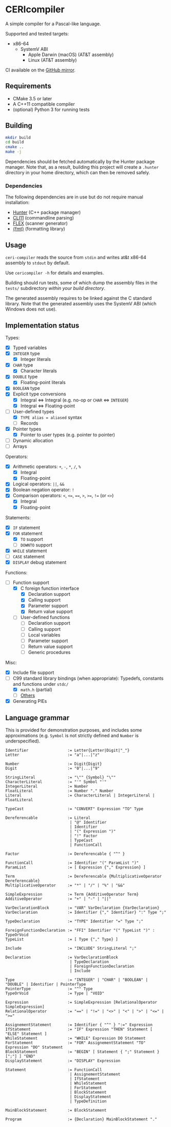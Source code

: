 # CERIcompiler

A simple compiler for a Pascal-like language.

Supported and tested targets:
- x86-64
    - SystemV ABI
        - Apple Darwin (macOS) (AT&T assembly)
        - Linux (AT&T assembly)

CI available on the [GitHub mirror](https://github.com/AsuMagic/cericompiler).

## Requirements

- CMake 3.5 or later
- A C++11 compatible compiler
- (optional) Python 3 for running tests

## Building

```sh
mkdir build
cd build
cmake ..
make -j
```

Dependencies should be fetched automatically by the Hunter package manager.
Note that, as a result, building this project will create a `.hunter` directory in your home directory, which can then be removed safely.

### Dependencies

The following dependencies are in use but do not require manual installation:
- [Hunter](https://github.com/cpp-pm/hunter) (C++ package manager)
- [CLI11](https://github.com/CLIUtils/CLI11) (commandline parsing)
- [FLEX](https://github.com/westes/flex) (scanner generator)
- [\{fmt\}](https://github.com/fmtlib/fmt) (formatting library)

## Usage

`ceri-compiler` reads the source from `stdin` and writes at&t x86-64 assembly to `stdout` by default.

Use `cericompiler -h` for details and examples.

Building should run tests, some of which dump the assembly files in the `tests/` subdirectory *within your build directory*.

The generated assembly requires to be linked against the C standard library.
Note that the generated assembly uses the SystemV ABI (which Windows does not use).

## Implementation status

Types:
- [x] Typed variables
- [x] `INTEGER` type
    - [x] Integer literals
- [x] `CHAR` type
    - [x] Character literals
- [x] `DOUBLE` type
    - [x] Floating-point literals
- [x] `BOOLEAN` type
- [x] Explicit type conversions
    - [x] Integral <=> Integral (e.g. no-op or `CHAR` <=> `INTEGER`)
    - [x] Integral <=> Floating-point
- [ ] User-defined types
    - [x] `TYPE alias = aliased` syntax
    - [ ] Records
- [x] Pointer types
    - [x] Pointer to user types (e.g. pointer to pointer)
- [ ] Dynamic allocation
- [ ] Arrays

Operators:
- [x] Arithmetic operators: `+`, `-`, `*`, `/`, `%`
    - [x] Integral
    - [x] Floating-point
- [x] Logical operators: `||`, `&&`
- [x] Boolean negation operator: `!`
- [x] Comparison operators: `<`, `<=`, `==`, `>`, `>=`, `!=` (or `<>`)
    - [x] Integral
    - [x] Floating-point

Statements:
- [x] `IF` statement
- [x] `FOR` statement
    - [x] `TO` support
    - [ ] `DOWNTO` support
- [x] `WHILE` statement
- [ ] `CASE` statement
- [x] `DISPLAY` debug statement

Functions:
- [ ] Function support
    - [x] C foreign function interface
        - [x] Declaration support
        - [x] Calling support
        - [x] Parameter support
        - [x] Return value support
    - [ ] User-defined functions
        - [ ] Declaration support
        - [ ] Calling support
        - [ ] Local variables
        - [ ] Parameter support
        - [ ] Return value support
        - [ ] Generic procedures

Misc:
- [x] Include file support
- [ ] C99 standard library bindings (when appropriate): Typedefs, constants and functions under `stdc/`
    - [x] `math.h` (partial)
    - [ ] [Others](https://en.cppreference.com/w/c/header)
- [x] Generating PIEs

## Language grammar

This is provided for demonstration purposes, and includes some approximations (e.g. `Symbol` is not strictly defined and
`Number` is underspecified).

```sf
Identifier                 := Letter{Letter|Digit|"_"}
Letter                     := "a"|...|"z"

Number                     := Digit{Digit}
Digit                      := "0"|...|"9"

StringLiteral              := "\"" {Symbol} "\""
CharacterLiteral           := "'" Symbol "'"
IntegerLiteral             := Number
FloatLiteral               := Number "." Number
Literal                    := CharacterLiteral | IntegerLiteral | FloatLiteral

TypeCast                   := "CONVERT" Expression "TO" Type

Dereferencable             := Literal
                            | "@" Identifier
                            | Identifier
                            | "(" Expression ")"
                            | "!" Factor
                            | TypeCast
                            | FunctionCall

Factor                     := Dereferencable { "^" }

FunctionCall               := Identifier "(" ParamList ")"
ParamList                  := [ Expression {"," Expression} ]

Term                       := Dereferencable {MultiplicativeOperator Dereferencable}
MultiplicativeOperator     := "*" | "/" | "%" | "&&"

SimpleExpression           := Term {AdditiveOperator Term}
AdditiveOperator           := "+" | "-" | "||"

VarDeclarationBlock        := "VAR" VarDeclaration {VarDeclaration}
VarDeclaration             := Identifier {"," Identifier} ":" Type ";"

TypeDeclaration            := "TYPE" Identifier "=" Type ";"

ForeignFunctionDeclaration := "FFI" Identifier "(" TypeList ")" : TypeOrVoid
TypeList                   := [ Type {"," Type} ]

Include                    := "INCLUDE" StringLiteral ";"

Declaration                := VarDeclarationBlock
                            | TypeDeclaration
                            | ForeignFunctionDeclaration
                            | Include

Type                       := "INTEGER" | "CHAR" | "BOOLEAN" | "DOUBLE" | Identifier | PointerType
PointerType                := "^" Type
TypeOrVoid                 := Type | "VOID"

Expression                 := SimpleExpression [RelationalOperator SimpleExpression]
RelationalOperator         := "==" | "!=" | "<>" | "<" | ">" | "<=" | ">="

AssignementStatement       := Identifier { "^" } ":=" Expression
IfStatement                := "IF" Expression "THEN" Statement [ "ELSE" Statement ]
WhileStatement             := "WHILE" Expression DO Statement
ForStatement               := "FOR" AssignementStatement "TO" Expression "DO" Statement
BlockStatement             := "BEGIN" [ Statement { ";" Statement } [";"] ] "END"
DisplayStatement           := "DISPLAY" Expression

Statement                  := FunctionCall
                            | AssignementStatement
                            | IfStatement
                            | WhileStatement
                            | ForStatement
                            | BlockStatement
                            | DisplayStatement
                            | TypeDefinition

MainBlockStatement         := BlockStatement

Program                    := {Declaration} MainBlockStatement "."
```
